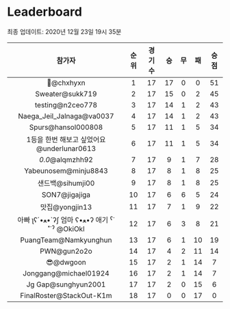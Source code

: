 # Leaderboard
최종 업데이트: 2020년 12월 23일 19시 35분




| 참가자 | 순위 | 경기수 | 승 | 무 | 패 | 승점 |
|:---:|:---:|:---:|:---:|:---:|:---:|:---:|
| 👑@chxhyxn | 1 | 17 | 17 | 0 | 0 | 51 |
| Sweater@sukk719 | 2 | 17 | 15 | 0 | 2 | 45 |
| testing@n2ceo778 | 3 | 17 | 14 | 1 | 2 | 43 |
| Naega_Jeil_Jalnaga@va0037 | 4 | 17 | 14 | 1 | 2 | 43 |
| Spurs@hansol000808 | 5 | 17 | 11 | 1 | 5 | 34 |
| 1등을 한번 해보고 싶었어요@underlunar0613 | 6 | 17 | 11 | 1 | 5 | 34 |
| _0.0_@alqmzhh92 | 7 | 17 | 9 | 1 | 7 | 28 |
| Yabeunosem@minju8843 | 8 | 17 | 8 | 1 | 8 | 25 |
| 샌드백@sihumji00 | 9 | 17 | 8 | 1 | 8 | 25 |
| SON7@jigajiga | 10 | 17 | 6 | 6 | 5 | 24 |
| 맛집@yongjin13 | 11 | 17 | 7 | 1 | 9 | 22 |
|  아빠  ʅʕ´•ﻌ•`ʔʃ  엄마 ʕ•ﻌ•ʔ 애기 ˁ˙˟˙ˀ @OkiOkl | 12 | 17 | 6 | 3 | 8 | 21 |
| PuangTeam@Namkyunghun | 13 | 17 | 6 | 1 | 10 | 19 |
| PWN@gun2o2o | 14 | 17 | 4 | 2 | 11 | 14 |
| 😎@dwgoon | 15 | 17 | 2 | 1 | 14 | 7 |
| Jonggang@michael01924 | 16 | 17 | 2 | 1 | 14 | 7 |
| Jg Gap@sunghyun2001 | 17 | 17 | 2 | 0 | 15 | 6 |
| FinalRoster@StackOut-K1m | 18 | 17 | 0 | 0 | 17 | 0 |
